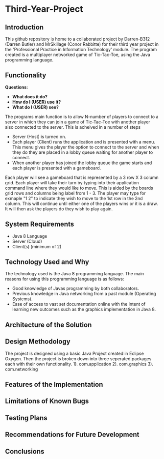 # Third-Year-Project

## Introduction

This github repository is home to a collaborated project by Darren-B312 (Darren Butler) and MrSkillage (Conor Rabbitte) for their third year project in the 'Professional Practice in Information Technology' module.
The program created is a multiplayer networked game of Tic-Tac-Toe, using the Java programming language. 

## Functionality

__Questions:__
- __What does it do?__
- __How do I (USER) use it?__
- __What do I (USER) see?__

The programs main function is to allow N-number of players to connect to a server in which they can join a game of Tic-Tac-Toe with another player also connected to the server.  This is acheived in a number of steps
- Server (Host) is turned on.
- Each player (Client) runs the application and is presented with a menu.  This menu gives the player the option to connect to the server and when they do they are placed in a lobby queue waiting for another player to connect.
- When another player has joined the lobby queue the game starts and each player is presented with a gameboard.

Each player will see a gameboard that is represented by a 3 row X 3 column grid.  Each player will take their turn by typing into their application command line where they would like to move.  This is aided by the boards grid rows and columns being label from 1 - 3.  The player may type for exmaple "1 2" to indicate they wish to move to the 1st row in the 2nd column.  This will continue until either one of the players wins or it is a draw.  It will then ask the players do they wish to play again.

## System Requirements

- Java 8 Language
- Server (Cloud)
- Client(s) (minimum of 2)

## Technology Used and Why

The technology used is the Java 8 programming language.  The main reasons for using this programming language is as follows:
- Good knowledge of Javas programming by both collaborators.
- Previous knowledge in Java networking from a past module (Operating Systems).
- Ease of access to vast set documentation online with the intent of learning new outcomes such as the graphics implementation in Java 8.

## Architecture of the Solution

## Design Methodology

The project is designed using a basic Java Project created in Eclipse Oxygen. Then the project is broken down into three seperated packages each with their own functionality. 
1). com.application
2). com.graphics
3). com.networking

## Features of the Implementation

## Limitations of Known Bugs

## Testing Plans

## Recommendations for Future Development

## Conclusions
